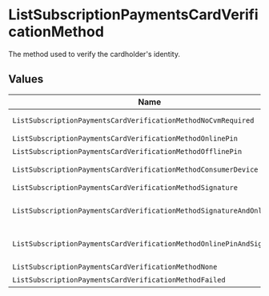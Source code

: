 # ListSubscriptionPaymentsCardVerificationMethod

The method used to verify the cardholder's identity.


## Values

| Name                                                                  | Value                                                                 |
| --------------------------------------------------------------------- | --------------------------------------------------------------------- |
| `ListSubscriptionPaymentsCardVerificationMethodNoCvmRequired`         | no-cvm-required                                                       |
| `ListSubscriptionPaymentsCardVerificationMethodOnlinePin`             | online-pin                                                            |
| `ListSubscriptionPaymentsCardVerificationMethodOfflinePin`            | offline-pin                                                           |
| `ListSubscriptionPaymentsCardVerificationMethodConsumerDevice`        | consumer-device                                                       |
| `ListSubscriptionPaymentsCardVerificationMethodSignature`             | signature                                                             |
| `ListSubscriptionPaymentsCardVerificationMethodSignatureAndOnlinePin` | signature-and-online-pin                                              |
| `ListSubscriptionPaymentsCardVerificationMethodOnlinePinAndSignature` | online-pin-and-signature                                              |
| `ListSubscriptionPaymentsCardVerificationMethodNone`                  | none                                                                  |
| `ListSubscriptionPaymentsCardVerificationMethodFailed`                | failed                                                                |